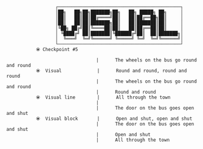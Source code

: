                      ┌─────────────────────────────────────────────┐
                      │██╗   ██╗██╗███████╗██╗   ██╗ █████╗ ██╗     │
                      │██║   ██║██║██╔════╝██║   ██║██╔══██╗██║     │
                      │██║   ██║██║███████╗██║   ██║███████║██║     │
                      │╚██╗ ██╔╝██║╚════██║██║   ██║██╔══██║██║     │
                      │ ╚████╔╝ ██║███████║╚██████╔╝██║  ██║███████╗│
                      │  ╚═══╝  ╚═╝╚══════╝ ╚═════╝ ╚═╝  ╚═╝╚══════╝│
                      └─────────────────────────────────────────────┘
               ⦿ Checkpoint #5

                                     |      The wheels on the bus go round and round
               ⦿  Visual             |      Round and round, round and round
                                     |      The wheels on the bus go round and round
                                     |      Round and round
               ⦿  Visual line        |      All through the town
                                     |                                         
                                     |      The door on the bus goes open and shut
               ⦿  Visual block       |      Open and shut, open and shut
                                     |      The door on the bus goes open and shut
                                     |      Open and shut
                                     |      All through the town                    
